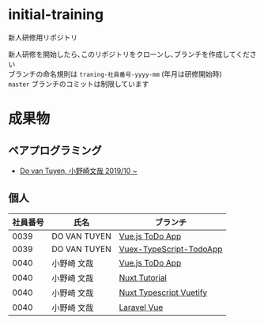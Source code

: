 # initial-training
新人研修用リポジトリ  

新人研修を開始したら､このリポジトリをクローンし､ブランチを作成してください  
ブランチの命名規則は `traning-社員番号-yyyy-mm` (年月は研修開始時)  
`master` ブランチのコミットは制限しています  

# 成果物

## ペアプログラミング

- [Do van Tuyen, 小野崎文哉 2019/10 ~ ](https://github.com/j-yado/initial-training/tree/training-13-14-2019-10)  

## 個人

|社員番号|氏名|ブランチ|
|---|---|---|
|0039|DO VAN TUYEN|[Vue.js ToDo App](https://github.com/j-yado/initial-training/tree/training-0039-TodoApp)|
|0039|DO VAN TUYEN|[Vuex-TypeScript-TodoApp](https://github.com/j-yado/initial-training/tree/training-0039-vuex_typescript_todoapp)
|0040|小野崎 文哉|[Vue.js ToDo App](https://github.com/j-yado/initial-training/tree/training-0040)
|0040|小野崎 文哉|[Nuxt Tutorial](https://github.com/j-yado/initial-training/tree/training-0040-nuxt_tutorial)
|0040|小野崎 文哉|[Nuxt Typescript Vuetify](https://github.com/j-yado/initial-training/tree/training-0040-nuxt_typescript_vuetify)
|0040|小野崎 文哉|[Laravel Vue](https://github.com/j-yado/initial-training/tree/training-0040-laravel_vue)
